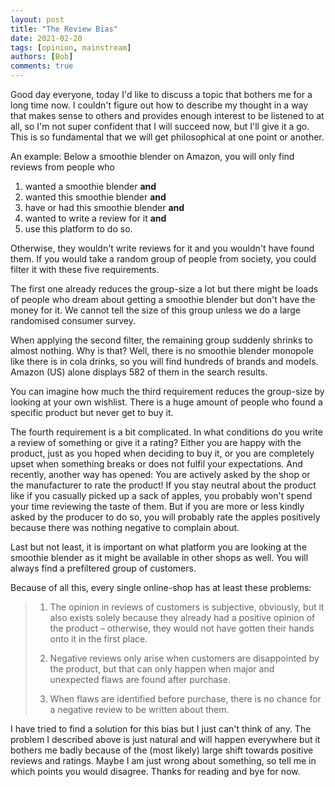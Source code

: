 ```yaml
---
layout: post
title: "The Review Bias"
date: 2021-02-20
tags: [opinion, mainstream]
authors: [Bob]
comments: true
---
```

Good day everyone,
today I'd like to discuss a topic that bothers me for a long time now.
I couldn't figure out how to describe my thought in a way that makes sense to others and provides enough interest to be listened to at all, so I'm not super confident that I will succeed now, but I'll give it a go.
This is so fundamental that we will get philosophical at one point or another.

An example:
Below a smoothie blender on Amazon, you will only find reviews from people who

1. wanted a smoothie blender **and**
2. wanted this smoothie blender **and**
3. have or had this smoothie blender **and**
4. wanted to write a review for it **and**
5. use this platform to do so.

Otherwise, they wouldn't write reviews for it and you wouldn't have found them.
If you would take a random group of people from society, you could filter it with these five requirements.

The first one already reduces the group-size a lot but there might be loads of people who dream about getting a smoothie blender but don't have the money for it.
We cannot tell the size of this group unless we do a large randomised consumer survey.

When applying the second filter, the remaining group suddenly shrinks to almost nothing.
Why is that?
Well, there is no smoothie blender monopole like there is in cola drinks, so you will find hundreds of brands and models.
Amazon (US) alone displays 582 of them in the search results.

You can imagine how much the third requirement reduces the group-size by looking at your own wishlist.
There is a huge amount of people who found a specific product but never get to buy it.

The fourth requirement is a bit complicated.
In what conditions do you write a review of something or give it a rating?
Either you are happy with the product, just as you hoped when deciding to buy it, or you are completely upset when something breaks or does not fulfil your expectations.
And recently, another way has opened:
You are actively asked by the shop or the manufacturer to rate the product!
If you stay neutral about the product like if you casually picked up a sack of apples, you probably won't spend your time reviewing the taste of them.
But if you are more or less kindly asked by the producer to do so, you will probably rate the apples positively because there was nothing negative to complain about.

Last but not least, it is important on what platform you are looking at the smoothie blender as it might be available in other shops as well.
You will always find a prefiltered group of customers.

Because of all this, every single online-shop has at least these problems:
> 1. The opinion in reviews of customers is subjective, obviously, but it also exists solely because they already had a positive opinion of the product – otherwise, they would not have gotten their hands onto it in the first place.
> 
> 2. Negative reviews only arise when customers are disappointed by the product, but that can only happen when major and unexpected flaws are found after purchase.
> 
> 3. When flaws are identified before purchase, there is no chance for a negative review to be written about them.

I have tried to find a solution for this bias but I just can't think of any.
The problem I described above is just natural and will happen everywhere but it bothers me badly because of the (most likely) large shift towards positive reviews and ratings.
Maybe I am just wrong about something, so tell me in which points you would disagree.
Thanks for reading and bye for now.
